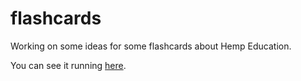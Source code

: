 # flashcards

Working on some ideas for some flashcards about Hemp Education.

You can see it running [here](https://flashcards.netlify.com/).